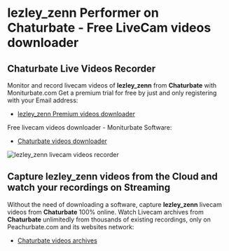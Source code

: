 # lezley_zenn Performer on Chaturbate - Free LiveCam videos downloader

## Chaturbate Live Videos Recorder

Monitor and record livecam videos of **lezley_zenn** from **Chaturbate** with Moniturbate.com
Get a premium trial for free by just and only registering with your Email address:
* [lezley_zenn Premium videos downloader](https://moniturbate.com/request-demo-licence-key.html)

Free livecam videos downloader - Moniturbate Software:
* [Chaturbate videos downloader](https://moniturbate.com/moniturbate-download-software.html)

![lezley_zenn livecam videos recorder](https://peachurnet.com/templates/moniturbate-software.png)


## Capture lezley_zenn videos from the Cloud and watch your recordings on Streaming

Without the need of downloading a software, capture **lezley_zenn** livecam videos from **Chaturbate** 100% online.
Watch Livecam archives from **Chaturbate** unlimitedly from thousands of existing recordings, only on Peachurbate.com and its websites network:
* [Chaturbate videos archives](https://peachurnet.com/)